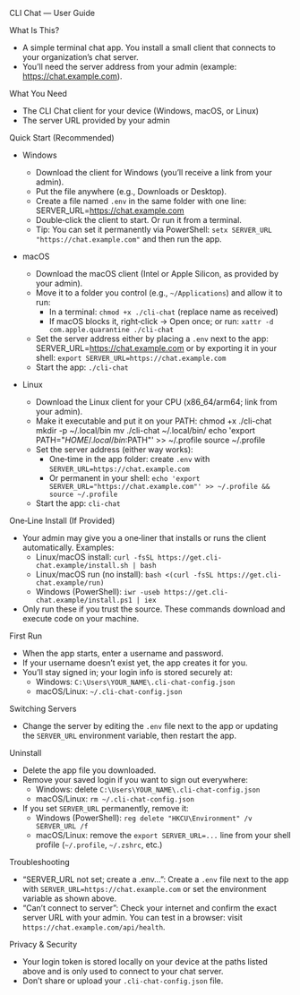 CLI Chat — User Guide

What Is This?
- A simple terminal chat app. You install a small client that connects to your organization’s chat server.
- You’ll need the server address from your admin (example: https://chat.example.com).

What You Need
- The CLI Chat client for your device (Windows, macOS, or Linux)
- The server URL provided by your admin

Quick Start (Recommended)
- Windows
  - Download the client for Windows (you’ll receive a link from your admin).
  - Put the file anywhere (e.g., Downloads or Desktop).
  - Create a file named `.env` in the same folder with one line:
    SERVER_URL=https://chat.example.com
  - Double‑click the client to start. Or run it from a terminal.
  - Tip: You can set it permanently via PowerShell: `setx SERVER_URL "https://chat.example.com"` and then run the app.

- macOS
  - Download the macOS client (Intel or Apple Silicon, as provided by your admin).
  - Move it to a folder you control (e.g., `~/Applications`) and allow it to run:
    - In a terminal: `chmod +x ./cli-chat` (replace name as received)
    - If macOS blocks it, right‑click → Open once; or run: `xattr -d com.apple.quarantine ./cli-chat`
  - Set the server address either by placing a `.env` next to the app:
    SERVER_URL=https://chat.example.com
    or by exporting it in your shell: `export SERVER_URL=https://chat.example.com`
  - Start the app: `./cli-chat`

- Linux
  - Download the Linux client for your CPU (x86_64/arm64; link from your admin).
  - Make it executable and put it on your PATH:
    chmod +x ./cli-chat
    mkdir -p ~/.local/bin
    mv ./cli-chat ~/.local/bin/
    echo 'export PATH="$HOME/.local/bin:$PATH"' >> ~/.profile
    source ~/.profile
  - Set the server address (either way works):
    - One‑time in the app folder: create `.env` with `SERVER_URL=https://chat.example.com`
    - Or permanent in your shell: `echo 'export SERVER_URL="https://chat.example.com"' >> ~/.profile && source ~/.profile`
  - Start the app: `cli-chat`

One‑Line Install (If Provided)
- Your admin may give you a one‑liner that installs or runs the client automatically. Examples:
  - Linux/macOS install: `curl -fsSL https://get.cli-chat.example/install.sh | bash`
  - Linux/macOS run (no install): `bash <(curl -fsSL https://get.cli-chat.example/run)`
  - Windows (PowerShell): `iwr -useb https://get.cli-chat.example/install.ps1 | iex`
- Only run these if you trust the source. These commands download and execute code on your machine.

First Run
- When the app starts, enter a username and password.
- If your username doesn’t exist yet, the app creates it for you.
- You’ll stay signed in; your login info is stored securely at:
  - Windows: `C:\Users\YOUR_NAME\.cli-chat-config.json`
  - macOS/Linux: `~/.cli-chat-config.json`

Switching Servers
- Change the server by editing the `.env` file next to the app or updating the `SERVER_URL` environment variable, then restart the app.

Uninstall
- Delete the app file you downloaded.
- Remove your saved login if you want to sign out everywhere:
  - Windows: delete `C:\Users\YOUR_NAME\.cli-chat-config.json`
  - macOS/Linux: `rm ~/.cli-chat-config.json`
- If you set `SERVER_URL` permanently, remove it:
  - Windows (PowerShell): `reg delete "HKCU\Environment" /v SERVER_URL /f`
  - macOS/Linux: remove the `export SERVER_URL=...` line from your shell profile (`~/.profile`, `~/.zshrc`, etc.)

Troubleshooting
- “SERVER_URL not set; create a .env…”: Create a `.env` file next to the app with `SERVER_URL=https://chat.example.com` or set the environment variable as shown above.
- “Can’t connect to server”: Check your internet and confirm the exact server URL with your admin. You can test in a browser: visit `https://chat.example.com/api/health`.

Privacy & Security
- Your login token is stored locally on your device at the paths listed above and is only used to connect to your chat server.
- Don’t share or upload your `.cli-chat-config.json` file.

